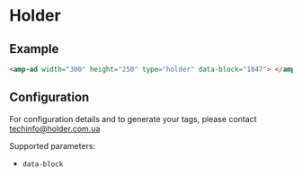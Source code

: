 <!---
Copyright 2015 The AMP HTML Authors. All Rights Reserved.

Licensed under the Apache License, Version 2.0 (the "License");
you may not use this file except in compliance with the License.
You may obtain a copy of the License at

      http://www.apache.org/licenses/LICENSE-2.0

Unless required by applicable law or agreed to in writing, software
distributed under the License is distributed on an "AS-IS" BASIS,
WITHOUT WARRANTIES OR CONDITIONS OF ANY KIND, either express or implied.
See the License for the specific language governing permissions and
limitations under the License.
-->

# Holder

## Example

```html
<amp-ad width="300" height="250" type="holder" data-block="1847"> </amp-ad>
```

## Configuration

For configuration details and to generate your tags, please contact techinfo@holder.com.ua

Supported parameters:

- `data-block`
